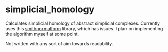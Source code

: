 # simplicial_homology
Calculates simplicial homology of abstract simplicial complexes. Currently uses this [smithnormalform](https://pypi.org/project/smithnormalform/) library, which has issues. I plan on implementing the algorithm myself at some point. 

Not written with any sort of aim towards readability.
